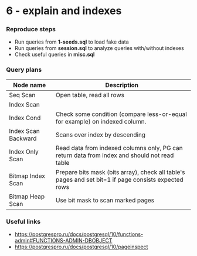 # 6 - explain and indexes

### Reproduce steps

* Run queries from **1-seeds.sql** to load fake data
* Run queries from **session.sql** to analyze queries with/without indexes
* Check useful queries in **misc.sql**

### Query plans

| Node name | Description |
|-----------|--------------|
| Seq Scan            | Open table, read all rows |
| Index Scan          |  |
| Index Cond          | Check some condition (compare less-or-equal for example) on indexed column.  |
| Index Scan Backward | Scans over index by descending |
| Index Only Scan     | Read data from indexed columns only, PG can return data from index and should not read table         |
| Bitmap Index Scan   | Prepare bits mask (bits array), check all table's pages and set bit=1 if page consists expected rows |
| Bitmap Heap Scan    | Use bit mask to scan marked pages                                                                    |


### Useful links

* https://postgrespro.ru/docs/postgresql/10/functions-admin#FUNCTIONS-ADMIN-DBOBJECT
* https://postgrespro.ru/docs/postgresql/10/pageinspect
